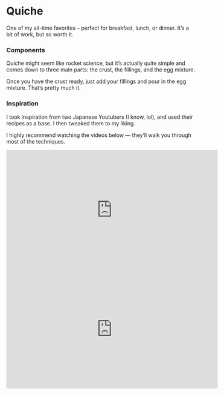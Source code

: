 # Quiche

One of my all-time favorites – perfect for breakfast, lunch, or dinner. It’s a bit of work, but so worth it.

### Components

Quiche might seem like rocket science, but it’s actually quite simple and comes down to three main parts: the crust, the fillings, and the egg mixture.

Once you have the crust ready, just add your fillings and pour in the egg mixture. That’s pretty much it.

### Inspiration

I took inspiration from two Japanese Youtubers (I know, lol), and used their recipes as a base. I then tweaked them to my liking.

I highly recommend watching the videos below — they’ll walk you through most of the techniques.

<iframe width="560" height="315" src="https://youtu.be/4oMA_tHuxss" frameborder="0" allowfullscreen></iframe>

<iframe width="560" height="315" src="https://youtu.be/iTc-hm1ddqs" frameborder="0" allowfullscreen></iframe>
